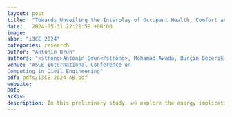 ```yaml
---
layout: post
title:  "Towards Unveiling the Interplay of Occupant Health, Comfort and Building Energy Consumption"
date:   2024-05-31 22:21:59 +00:00
image: 
abbr: "i3CE 2024"
categories: research
author: "Antonin Brun"
authors: "<strong>Antonin Brun</strong>, Mohamad Awada, Burçin Becerik-Gerber"
venue: "ASCE International Conference on
Computing in Civil Engineering"
pdf: pdfs/i3CE 2024 AB.pdf
website: 
DOI: 
arXiv:
description: In this preliminary study, we explore the energy implications of meeting healthy and comfortable setpoints for office workers. We discuss findings from one participant.
---
```

